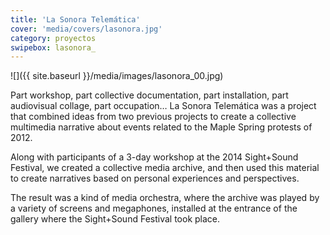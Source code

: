 ```yaml
---
title: 'La Sonora Telemática'
cover: 'media/covers/lasonora.jpg'
category: proyectos
swipebox: lasonora_
---
```

![]({{ site.baseurl }}/media/images/lasonora_00.jpg)

Part workshop, part collective documentation, part installation, part audiovisual collage, part occupation… La Sonora Telemática was a project that combined ideas from two previous projects to create a collective multimedia narrative about events related to the Maple Spring protests of 2012.

Along with participants of a 3-day workshop at the 2014 Sight+Sound Festival, we created a collective media archive, and then used this material to create narratives based on personal experiences and perspectives.

The result was a kind of media orchestra, where the archive was played by a variety of screens and megaphones, installed at the entrance of the gallery where the Sight+Sound Festival took place.
